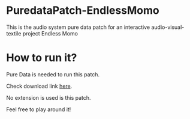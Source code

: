 # PuredataPatch-EndlessMomo
This is the audio system pure data patch for an interactive audio-visual-textile project Endless Momo

# How to run it?
Pure Data is needed to run this patch.

Check download link [here](https://puredata.info/downloads/pure-data).

No extension is used is this patch.

Feel free to play around it!
